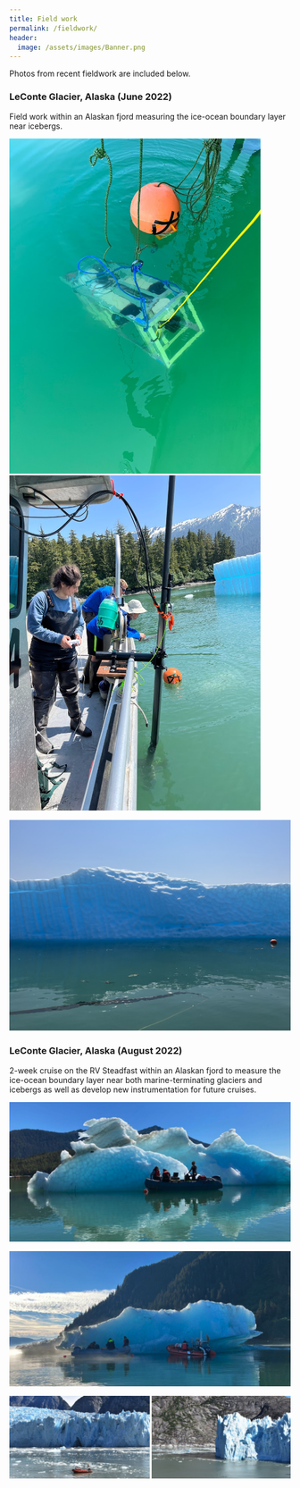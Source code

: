 ```yaml
---
title: Field work
permalink: /fieldwork/
header:
  image: /assets/images/Banner.png
---
```



Photos from recent fieldwork are included below.

### LeConte Glacier, Alaska (June 2022)

Field work within an Alaskan fjord measuring the ice-ocean boundary layer near icebergs.

<img src="/assets/images/June1.jpg" width="450"> <img src="/assets/images/June3.jpg" width="450">

<img src="/assets/images/June2.jpg" width="1000">


### LeConte Glacier, Alaska (August 2022)

2-week cruise on the RV Steadfast within an Alaskan fjord to measure the ice-ocean boundary layer near both marine-terminating glaciers and icebergs as well as develop new instrumentation for future cruises.

![](/assets/images/Aug1.png)

![](/assets/images/Aug2.png)

![](/assets/images/Aug3.png)



  

